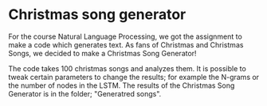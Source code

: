 # Christmas song generator

For the course Natural Language Processing, we got the assignment to make a code which generates text. 
As fans of Christmas and Christmas Songs, we decided to make a Christmas Song Generator!

The code takes 100 christmas songs and analyzes them.
It is possible to tweak certain parameters to change the results; for example the N-grams or the number of nodes in the LSTM. 
The results of the Christmas Song Generator is in the folder; "Generatred songs".
